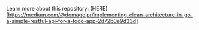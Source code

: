 Learn more about this repository: (HERE)[https://medium.com/@domagojpr/implementing-clean-architecture-in-go-a-simple-restful-api-for-a-todo-app-2d72b0e9d33d]
